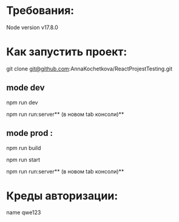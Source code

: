 #  **Требования:**

Node version v17.8.0

# Как запустить проект:

git clone git@github.com:AnnaKochetkova/ReactProjestTesting.git

## mode dev

npm run dev

npm run run:server** (в новом tab консоли)**

## mode prod :

npm run build

npm run start

npm run run:server** (в новом tab консоли)**

# Креды авторизации:

name
qwe123
